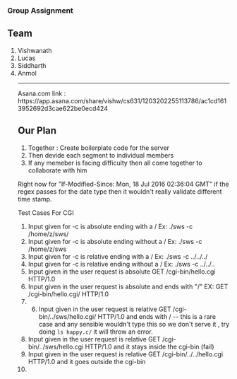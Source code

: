 ### Group Assignment 

## Team
<ol>
<li>Vishwanath</li>
<li>Lucas</li>
<li>Siddharth</li>
<li>Anmol</li>

<hr>
Asana.com link : <a>https://app.asana.com/share/vishw/cs631/1203202255113786/ac1cd1613952692d3cae622be0ecd424
</a>



## Our Plan
<ol>
<li>Together : Create boilerplate code for the server</li>
<li>Then devide each segment to individual members</li>
<li>If any memeber is facing difficulty then all come together to collaborate with him</li>
</ol>

Right now for "If-Modified-Since: Mon, 18 Jul 2016 02:36:04 GMT" if the regex passes for the date type then it wouldn't really validate different time stamp.
  
  Test Cases For CGI
  1. Input given for -c is absolute ending with a / Ex: ./sws -c /home/z/sws/
  2. Input given for -c is absolute ending without a / Ex: ./sws -c /home/z/sws
  3. Input given for -c is relative ending with a / Ex: ./sws -c ../../../
  4. Input given for -c is relative ending without a / Ex: ./sws -c ../../..
  5. Input given in the user request is absolute GET /cgi-bin/hello.cgi HTTP/1.0
  6. Input given in the user request is absolute and ends with "/" EX: GET /cgi-bin/hello.cgi/ HTTP/1.0
  7.  6. Input given in the user request is relative GET /cgi-bin/../sws/hello.cgi/ HTTP/1.0 and ends with / -- this is a rare case and any sensible wouldn't type this so we don't serve it , try doing <code>ls happy.c/</code> it will throw an error.
  8. Input given in the user request is relative GET /cgi-bin/../sws/hello.cgi HTTP/1.0 and it stays inside the cgi-bin (fail)
  9. Input given in the user request is relative GET /cgi-bin/../../hello.cgi HTTP/1.0 and it goes outside the cgi-bin
  8.  
